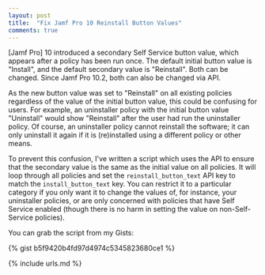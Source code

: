 ```yaml
---
layout: post
title:  "Fix Jamf Pro 10 Reinstall Button Values"
comments: true
---
```


[Jamf Pro] 10 introduced a secondary Self Service button value, which appears after a policy has been run once. The default initial button value is "Install", and the default secondary value is "Reinstall". Both can be changed. Since Jamf Pro 10.2, both can also be changed via API.

As the new button value was set to "Reinstall" on all existing policies regardless of the value of the initial button value, this could be confusing for users. For example, an uninstaller policy with the initial button value "Uninstall" would show "Reinstall" after the user had run the uninstaller policy. Of course, an uninstaller policy cannot reinstall the software; it can only uninstall it again if it is (re)installed using a different policy or other means.

To prevent this confusion, I've written a script which uses the API to ensure that the secondary value is the same as the initial value on all policies. It will loop through all policies and set the `reinstall_button_text` API key to match the `install_button_text` key. You can restrict it to a particular category if you only want it to change the values of, for instance, your uninstaller policies, or are only concerned with policies that have Self Service enabled (though there is no harm in setting the value on non-Self-Service policies).

You can grab the script from my Gists:

{% gist b5f9420b4fd97d4974c5345823680ce1 %}

{% include urls.md %}
